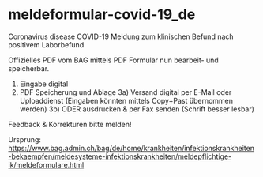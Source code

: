 # meldeformular-covid-19_de

Coronavirus disease COVID-19
Meldung zum klinischen Befund nach positivem Laborbefund

Offizielles PDF vom BAG mittels PDF Formular nun bearbeit- und speicherbar.
1) Eingabe digital
2) PDF Speicherung und Ablage
3a) Versand digital per E-Mail oder Uploaddienst (Eingaben könnten mittels Copy+Past übernommen werden)
3b) ODER ausdrucken & per Fax senden (Schrift besser lesbar)

Feedback & Korrekturen bitte melden!

Ursprung: https://www.bag.admin.ch/bag/de/home/krankheiten/infektionskrankheiten-bekaempfen/meldesysteme-infektionskrankheiten/meldepflichtige-ik/meldeformulare.html

